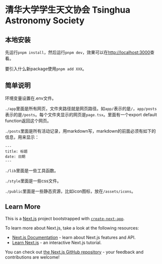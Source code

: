 # 清华大学学生天文协会 Tsinghua Astronomy Society

## 本地安装

先运行`pnpm install`，然后运行`pnpm dev`，效果可以在[http://localhost:3000](http://localhost:3000)查看。

要引入什么新package使用`pnpm add XXX`。

## 简单说明

环境变量设置在.env文件。

`./app`里面是所有网页，文件夹路径就是网页路径。如`app/`表示的是`/`，`app/posts`表示的是`/posts`。每个文件夹显示的网页是`page.tsx`。里面有一个export default function返回这个网页。

`./posts`里面是所有活动记录，用markdown写，markdown的前面必须有如下的信息，用来显示：

```
---
title: 标题
date: 日期
---
```

`./lib`里面是一些工具函数。

`./style`里面是一些css文件。

`./public`里面是一些静态资源，比如icon图标，放在`/assets/icons`。

## Learn More

This is a [Next.js](https://nextjs.org) project bootstrapped with [`create-next-app`](https://nextjs.org/docs/app/api-reference/cli/create-next-app).

To learn more about Next.js, take a look at the following resources:

- [Next.js Documentation](https://nextjs.org/docs) - learn about Next.js features and API.
- [Learn Next.js](https://nextjs.org/learn) - an interactive Next.js tutorial.

You can check out [the Next.js GitHub repository](https://github.com/vercel/next.js) - your feedback and contributions are welcome!
